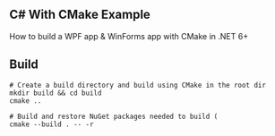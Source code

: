 ## C# With CMake Example

How to build a WPF app & WinForms app with CMake in .NET 6+

## Build
```
# Create a build directory and build using CMake in the root dir
mkdir build && cd build
cmake ..

# Build and restore NuGet packages needed to build (
cmake --build . -- -r

```
